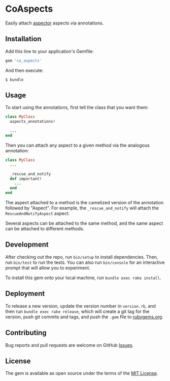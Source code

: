 # CoAspects

Easily attach [aspector](https://github.com/gcao/aspector) aspects via
annotations.

## Installation

Add this line to your application's Gemfile:

```ruby
gem 'co_aspects'
```

And then execute:

    $ bundle

## Usage

To start using the annotations, first tell the class that you want them:

```ruby
class MyClass
  aspects_annotations!

  ...
end
```

Then you can attach any aspect to a given method via the analogous annotation:

```ruby
class MyClass
  ...

  _rescue_and_notify
  def important!
    ...
  end
end
```

The aspect attached to a method is the camelized version of the annotation
followed by "Aspect". For example, the `_rescue_and_notify` will attach the
`RescueAndNotifyAspect` aspect.

Several aspects can be attached to the same method, and the same aspect can be
attached to different methods.

## Development

After checking out the repo, run `bin/setup` to install dependencies. Then, run
`bin/test` to run the tests. You can also run `bin/console` for an interactive
prompt that will allow you to experiment.

To install this gem onto your local machine, run `bundle exec rake install`.

## Deployment

To release a new version, update the version number in `version.rb`, and then
run `bundle exec rake release`, which will create a git tag for the version,
push git commits and tags, and push the `.gem` file to
[rubygems.org](https://rubygems.org).

## Contributing

Bug reports and pull requests are welcome on GitHub
[Issues](https://github.com/comparaonline/co_aspects).

## License

The gem is available as open source under the terms of the [MIT
License](http://opensource.org/licenses/MIT).

